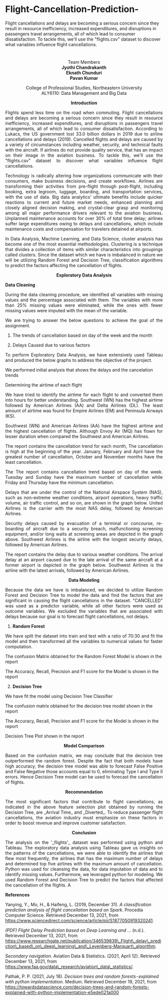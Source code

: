 # Flight-Cancellation-Prediction-
Flight cancellations and delays are becoming a serious concern since they result in resource inefficiency, increased expenditures, and disruptions in passengers travel arrangements, all of which lead to consumer dissatisfaction. To tackle this, we'll use the "flights.csv" dataset to discover what variables influence flight cancellations.
#

<p align="center">
  Team Members  <br>
  <strong> Jyothi Chandrakanth </strong> <br>
  <strong> Eknath Chunduri  </strong> <br>
  <strong> Pavan Kumar  </strong>
</p>

<p align="center">
College of Professional Studies, Northeastern University <br>
  ALY6110: Data Management and Big Data

</p>

<p align="center">
  <strong> Introduction </strong> 
</p>

<p align="justify">Flights spend less time on the road when commuting. Flight cancellations and delays are becoming a serious concern since they result in resource inefficiency, increased expenditures, and disruptions in passengers travel arrangements, all of which lead to consumer dissatisfaction. According to Lukacs, the US government lost 33.0 billion dollars in 2019 due to airline cancellations and delays (2019). Cancelled flights and delays are caused by a variety of circumstances including weather, security, and technical faults with the aircraft. If airlines do not provide quality service, that has an impact on their image in the aviation business. To tackle this, we&#39;ll use the &quot;flights.csv&quot; dataset to discover what variables influence flight cancellations.

<p align="justify">Technology is radically altering how organizations communicate with their consumers, make business decisions, and create workflows. Airlines are transforming their activities from pre-flight through post-flight, including booking, extra legroom, luggage, boarding, and transportation services, with the use of data. Big data analytics&#39; ultimate benefits include quicker reactions to current and future market needs, enhanced planning and closely aligned decision making, and crystal-clear grasp and monitoring among all major performance drivers relevant to the aviation business. Unplanned maintenance accounts for over 30% of total time delay; airlines suffer large expenditures owing to delays and cancellations, which include maintenance costs and compensation for travelers detained at airports.

<p align="justify">In Data Analysis, Machine Learning, and Data Science, cluster analysis has become one of the most essential methodologies. Clustering is a technique that divides a collection of items with similar characteristics into groupings called clusters. Since the dataset which we have is imbalanced in nature we will be utilizing Random Forest and Decision Tree, classification algorithms to predict the factors affecting the cancellation of flights.

<p align="center"> 
  <strong> Exploratory Data Analysis  </strong> 
  
**Data Cleaning**
<p align="justify">During the data cleaning procedure, we identified all variables with missing values and the percentage associated with them. The variables with more than 25% missing values were eliminated, while the ones with fewer missing values were imputed with the mean of the variable.

<p align="justify">We are trying to answer the below questions to achieve the goal of the assignment.

1. The trends of cancellation based on day of the week and the month

2. Delays Caused due to various factors

<p align="justify">To perform Exploratory Data Analysis, we have extensively used Tableau and produced the below graphs to address the objective of the project.

We performed initial analysis that shows the delays and the cancelation trends

Determining the airtime of each flight
<p align="justify">We have tried to identify the airtime for each flight to and converted them into hours for better understanding. Southwest (WN) has the highest airtime followed by American Airlines (AA) and Delta Airlines (DL). The least amount of airtime was found for Empire Airlines (EM) and Peninsula Airways (KS).

<p align="justify">Southwest (WN) and American Airlines (AA) have the highest airtime and the highest cancellation of flights. Although Envoy Air (MQ) has flown for lesser duration when compared the Southwest and American Airlines.

<p align="justify">The report contains the cancellation trend for each month, The cancellation is high at the beginning of the year. January, February and April have the greatest number of cancellation, October and November months have the least cancellation.


<p align="justify">The The report contains cancellation trend based on day of the week. Tuesday and Sunday have the maximum number of cancellation while Friday and Thursday have the minimum cancellation.

<p align="justify">Delays that are under the control of the National Airspace System (NAS), such as non-extreme weather conditions, airport operations, heavy traffic volume, air traffic control, and so on, are shown in the graph below. United Airlines is the carrier with the most NAS delay, followed by American Airlines.


<p align="justify">Security delays caused by evacuation of a terminal or concourse, re-boarding of aircraft due to a security breach, malfunctioning screening equipment, and/or long waits at screening areas are depicted in the graph above. Southwest Airlines is the airline with the longest security delays, followed by American Airlines.


<p align="justify">The report contains the  delay due to various weather conditions. The arrival delay at an airport caused due to the late arrival of the same aircraft at a former airport is depicted in the graph below. Southwest Airlines is the airline with the latest arrivals, followed by American Airlines.

<p align="center"> 
   <strong> Data Modeling </strong> 

<p align="justify">Because the data we have is imbalanced, we decided to utilize Random Forest and Decision Tree to model the data and find the factors that are significant in causing the flight cancellations in the dataset. &quot;CANCELLED&quot; was used as a predictor variable, while all other factors were used as outcome variables. We excluded the variables that are associated with delays because our goal is to forecast flight cancellations, not delays.

1. **Random Forest**

<p align="justify">We have split the dataset into train and test with a ratio of 70:30 and fit the model and then transformed all the variables to numerical values for faster computation.

The confusion Matrix obtained for the Random Forest Model is shown in the report 

The Accuracy, Recall, Precision and F1 score for the Model is shown in the report 

2. **Decision Tree**

We have fit the model using Decision Tree Classifier

The confusion matrix obtained for the decision tree model shown in the report 

The Accuracy, Recall, Precision and F1 score for the Model is shown in the report 

Decision Tree Plot shown in the report 

<p align="center"> 
   <strong> Model Comparison </strong>

<p align="justify">Based on the confusion matrix, we may conclude that the decision tree outperformed the random forest. Despite the fact that both models have high accuracy, the decision tree model was able to forecast False Positive and False Negative those accounts equal to 0, eliminating Type I and Type II errors. Hence Decision Tree model can be used to forecast the cancellation of flights.

<p align="center"> 
   <strong> Recommendation  </strong>

<p align="justify">The most significant factors that contribute to flight cancellations, as indicated in the above feature selection plot obtained by running the Decision Tree, are _Arrival Time_ and _Diverted_. To reduce passenger flight cancellations, the aviation industry must emphasize on these factors in order to boost revenue and improve customer satisfaction.

<p align="center"> 
   <strong> Conclusion </strong>

<p align="justify">The analysis on the &#39;_flights&#39;_ dataset was performed using python and Tableau. The exploratory data analysis using Tableau gave us insights on the patterns of the cancellations, we were able to identify the airlines that flew most frequently, the airlines that has the maximum number of delays and determined top five airlines with the maximum amount of cancellation. Python was used for cleansing the data, for data imputation of data and to identify missing values. Furthermore, we leveraged python for modeling. We used Random Forest and Decision Tree to predict the factors that affected the cancellation of the flights. A

**References**

Yanying, Y., Mo, H., &amp; Haifeng, L. (2019, December 31). _A classification prediction analysis of flight cancellation based on Spark_. Procedia Computer Science. Retrieved December 13, 2021, from https://www.sciencedirect.com/science/article/pii/S1877050919320241.

_(PDF) Flight Delay Prediction based on Deep Learning and ..._ (n.d.). Retrieved December 13, 2021, from https://www.researchgate.net/publication/346539839\_Flight\_delay\_prediction\_based\_on\_deep\_learning\_and\_Levenberg-Marquart\_algorithm.

_Secondary navigation_. Aviation Data &amp; Statistics. (2021, April 12). Retrieved December 13, 2021, from https://www.faa.gov/data\_research/aviation\_data\_statistics/.

Pathak, P. P. (2021, July 18). _Decision trees and random forests - explained with python implementation._ Medium. Retrieved December 19, 2021, from https://towardsdatascience.com/decision-trees-and-random-forests-explained-with-python-implementation-e5ede021a000

